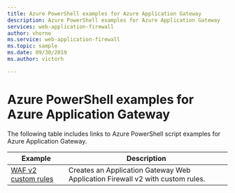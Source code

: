 ```yaml
---
title: Azure PowerShell examples for Azure Application Gateway
description: Azure PowerShell examples for Azure Application Gateway
services: web-application-firewall
author: vhorne
ms.service: web-application-firewall
ms.topic: sample
ms.date: 09/30/2019
ms.author: victorh

---
```

# Azure PowerShell examples for Azure Application Gateway

The following table includes links to Azure PowerShell script examples for Azure Application Gateway.

| Example | Description |
| ------- | ----------- |
|[WAF v2 custom rules](../scripts/waf-custom-rules-powershell.md)|Creates an Application Gateway Web Application Firewall v2 with custom rules. |